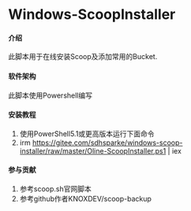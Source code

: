 # Windows-ScoopInstaller

#### 介绍
此脚本用于在线安装Scoop及添加常用的Bucket.

#### 软件架构
此脚本使用Powershell编写

#### 安装教程
1. 使用PowerShell5.1或更高版本运行下面命令
2. irm https://gitee.com/sdhsparke/windows-scoop-installer/raw/master/Oline-ScoopInstaller.ps1 | iex


#### 参与贡献
1. 参考scoop.sh官网脚本
2. 参考github作者KNOXDEV/scoop-backup
